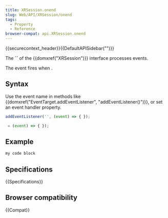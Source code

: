```yaml
---
title: XRSession.onend
slug: Web/API/XRSession/onend
tags:
  - Property
  - Reference
browser-compat: api.XRSession.onend
---
```

{{securecontext_header}}{{DefaultAPISidebar("")}}

The **``** of the {{domxref("XRSession")}} interface processes  events.

The  event fires when .

## Syntax

Use the event name in methods like {{domxref("EventTarget.addEventListener", "addEventListener()")}}, or set an event handler property.

```js
addEventListener('', (event) => { });

 = (event) => { });
```

## Example

```js
my code block
```

## Specifications

{{Specifications}}

## Browser compatibility

{{Compat}}

